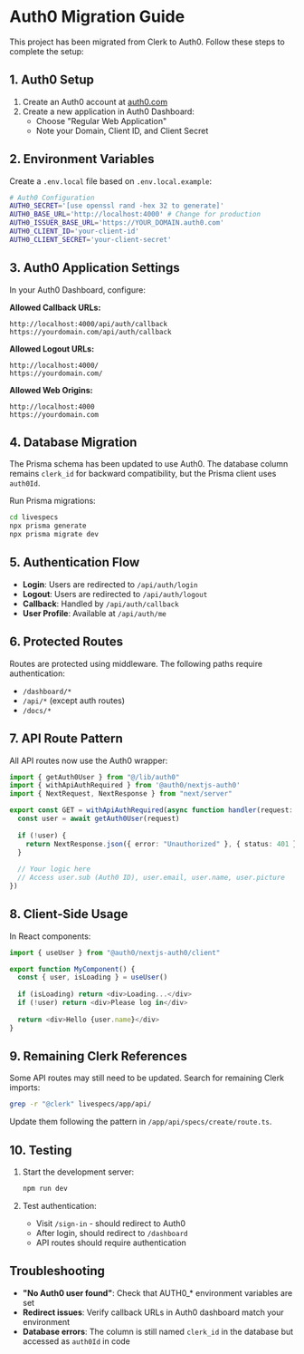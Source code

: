 # Auth0 Migration Guide

This project has been migrated from Clerk to Auth0. Follow these steps to complete the setup:

## 1. Auth0 Setup

1. Create an Auth0 account at [auth0.com](https://auth0.com)
2. Create a new application in Auth0 Dashboard:
   - Choose "Regular Web Application"
   - Note your Domain, Client ID, and Client Secret

## 2. Environment Variables

Create a `.env.local` file based on `.env.local.example`:

```bash
# Auth0 Configuration
AUTH0_SECRET='[use openssl rand -hex 32 to generate]'
AUTH0_BASE_URL='http://localhost:4000' # Change for production
AUTH0_ISSUER_BASE_URL='https://YOUR_DOMAIN.auth0.com'
AUTH0_CLIENT_ID='your-client-id'
AUTH0_CLIENT_SECRET='your-client-secret'
```

## 3. Auth0 Application Settings

In your Auth0 Dashboard, configure:

**Allowed Callback URLs:**
```
http://localhost:4000/api/auth/callback
https://yourdomain.com/api/auth/callback
```

**Allowed Logout URLs:**
```
http://localhost:4000/
https://yourdomain.com/
```

**Allowed Web Origins:**
```
http://localhost:4000
https://yourdomain.com
```

## 4. Database Migration

The Prisma schema has been updated to use Auth0. The database column remains `clerk_id` for backward compatibility, but the Prisma client uses `auth0Id`.

Run Prisma migrations:
```bash
cd livespecs
npx prisma generate
npx prisma migrate dev
```

## 5. Authentication Flow

- **Login**: Users are redirected to `/api/auth/login`
- **Logout**: Users are redirected to `/api/auth/logout`
- **Callback**: Handled by `/api/auth/callback`
- **User Profile**: Available at `/api/auth/me`

## 6. Protected Routes

Routes are protected using middleware. The following paths require authentication:
- `/dashboard/*`
- `/api/*` (except auth routes)
- `/docs/*`

## 7. API Route Pattern

All API routes now use the Auth0 wrapper:

```typescript
import { getAuth0User } from "@/lib/auth0"
import { withApiAuthRequired } from '@auth0/nextjs-auth0'
import { NextRequest, NextResponse } from "next/server"

export const GET = withApiAuthRequired(async function handler(request: NextRequest) {
  const user = await getAuth0User(request)
  
  if (!user) {
    return NextResponse.json({ error: "Unauthorized" }, { status: 401 })
  }
  
  // Your logic here
  // Access user.sub (Auth0 ID), user.email, user.name, user.picture
})
```

## 8. Client-Side Usage

In React components:

```typescript
import { useUser } from "@auth0/nextjs-auth0/client"

export function MyComponent() {
  const { user, isLoading } = useUser()
  
  if (isLoading) return <div>Loading...</div>
  if (!user) return <div>Please log in</div>
  
  return <div>Hello {user.name}</div>
}
```

## 9. Remaining Clerk References

Some API routes may still need to be updated. Search for remaining Clerk imports:
```bash
grep -r "@clerk" livespecs/app/api/
```

Update them following the pattern in `/app/api/specs/create/route.ts`.

## 10. Testing

1. Start the development server:
   ```bash
   npm run dev
   ```

2. Test authentication:
   - Visit `/sign-in` - should redirect to Auth0
   - After login, should redirect to `/dashboard`
   - API routes should require authentication

## Troubleshooting

- **"No Auth0 user found"**: Check that AUTH0_* environment variables are set
- **Redirect issues**: Verify callback URLs in Auth0 dashboard match your environment
- **Database errors**: The column is still named `clerk_id` in the database but accessed as `auth0Id` in code
